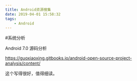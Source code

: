 ```yaml
---
title: Android资源搜集
date: 2019-04-01 15:58:32
tags:
	- Android
---
```




#系统分析

Android 7.0 源码分析

https://guoxiaoxing.gitbooks.io/android-open-source-project-analysis/content/

这个写得很好，值得细读。


